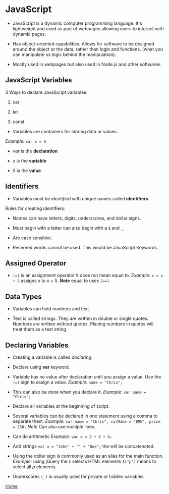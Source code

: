 # JavaScript

* JavaScript is a dynamic computer programming language. It's lightweight and used as part of webpages allowing users to interact with dynamic pages.

* Has object-oriented capabilities. Allows for software to be designed around the object or the data, rather than login and functions. (what you can manipulate vs logic behind the manipulation).

* Mostly used in webpages but also used in Node.js and other softwares.

## JavaScript Variables

3 Ways to declare JavaScript variables:

1. var

2. let

3. const

* Variables are containers for storing data or values.

*Example:* ```var x = 5```

* *var* is the **declaration**

* *x* is the **variable**

* *5* is the **value**

## Identifiers

* Variables must be *identified* with unique names called **identifiers**.

Rules for creating identifiers:

* Names can have letters, digits, underscores, and dollar signs.

* Must begin with a letter can also begin with a ```$``` and ```_```.

* Are case sensitive.

* Reserved words cannot be used. This would be JavaScript Keywords.

## Assigned Operator

* ```(=)``` is an assignment operator it does not mean equal to. *Example:* ```x = x + 5``` assigns x to x + 5. **_Note_** equal to uses ```(==)```.

## Data Types

* Variables can hold numbers and text.

* Text is called strings. They are written in double or single quotes. Numbers are written without quotes. Placing numbers in quotes will treat them as a text string. 

## Declaring Variables

* Creating a variable is called *declaring*.

* Declare using **var** keyword.

* Variable has no value after declaration until you assign a value. Use the ```(=)``` sign to assign a value. *Example:* ```name = "Chris";```

* This can also be done when you declare it. *Example:* ```var name = "Chris";```

* Declare all variables at the beginning of script.

* Several variables can be declared in one statement using a comma to separate them. *Example:* ```var name = "Chris", carMake = "BMW", price = 250;``` *_Note_* Can also use multiple lines. 

* Can do arithmetic *Example:* ```var x = 2 + 3 + 4;```

* Add strings ```var x = "John" + "" + "Doe";``` the will be concatenated.

* Using the dollar sign is commonly used as an alias for the main function. *Example:* using jQuery the ```$``` selects HTML elements ```$("p")``` means to select all *p* elements.

* Underscores ```(_)``` is usually used for private or hidden variables.

[Home](https://cquinn21.github.io/.github.io-reading-notes/index)

